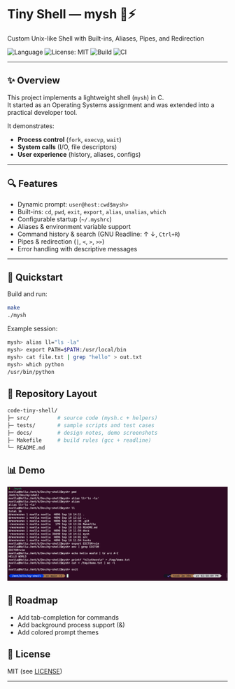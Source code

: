 # Tiny Shell — mysh 🐚⚡  
Custom Unix-like Shell with Built-ins, Aliases, Pipes, and Redirection  

![Language](https://img.shields.io/badge/language-C-blue.svg) 
![License: MIT](https://img.shields.io/badge/License-MIT-green.svg) 
![Build](https://img.shields.io/badge/build-Makefile-orange.svg) 
![CI](https://github.com/NoellaButi/code-tiny-shell/actions/workflows/ci.yml/badge.svg?branch=main)

---

## ✨ Overview
This project implements a lightweight shell (`mysh`) in C.  
It started as an Operating Systems assignment and was extended into a practical developer tool.  

It demonstrates:
- **Process control** (`fork`, `execvp`, `wait`)  
- **System calls** (I/O, file descriptors)  
- **User experience** (history, aliases, configs)  

---

## 🔍 Features
- Dynamic prompt: `user@host:cwd$mysh>`  
- Built-ins: `cd`, `pwd`, `exit`, `export`, `alias`, `unalias`, `which`  
- Configurable startup (`~/.myshrc`)  
- Aliases & environment variable support  
- Command history & search (GNU Readline: ↑ ↓, `Ctrl+R`)  
- Pipes & redirection (`|`, `<`, `>`, `>>`)  
- Error handling with descriptive messages  

---

## 🚦 Quickstart

Build and run:
```bash
make
./mysh
```

Example session:
```bash
mysh> alias ll="ls -la"
mysh> export PATH=$PATH:/usr/local/bin
mysh> cat file.txt | grep "hello" > out.txt
mysh> which python
/usr/bin/python
```

## 📁 Repository Layout
```bash
code-tiny-shell/
├─ src/         # source code (mysh.c + helpers)
├─ tests/       # sample scripts and test cases
├─ docs/        # design notes, demo screenshots
├─ Makefile     # build rules (gcc + readline)
└─ README.md
```

## 📊 Demo
![Demo](docs/demo.png)

## 🔮 Roadmap
- Add tab-completion for commands
- Add background process support (&)
- Add colored prompt themes

## 📜 License
MIT (see [LICENSE](LICENSE))

---
